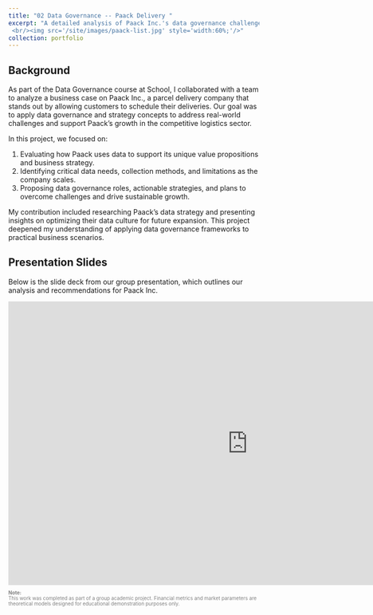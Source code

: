 ```yaml
---
title: "02 Data Governance -- Paack Delivery "
excerpt: "A detailed analysis of Paack Inc.'s data governance challenges and strategic solutions (in school group project)...
 <br/><img src='/site/images/paack-list.jpg' style='width:60%;'/>"
collection: portfolio
---
```



## Background
As part of the Data Governance course at School, I collaborated with a team to analyze a business case on Paack Inc., a parcel delivery company that stands out by allowing customers to schedule their deliveries. Our goal was to apply data governance and strategy concepts to address real-world challenges and support Paack’s growth in the competitive logistics sector.

In this project, we focused on:
1. Evaluating how Paack uses data to support its unique value propositions and business strategy.
2. Identifying critical data needs, collection methods, and limitations as the company scales.
3. Proposing data governance roles, actionable strategies, and plans to overcome challenges and drive sustainable growth.

My contribution included researching Paack’s data strategy and presenting insights on optimizing their data culture for future expansion. This project deepened my understanding of applying data governance frameworks to practical business scenarios.

## Presentation Slides
Below is the slide deck from our group presentation, which outlines our analysis and recommendations for Paack Inc. 

<iframe src="https://docs.google.com/presentation/d/e/2PACX-1vS1c5BR6-rNgLdqOzVYmWnxetDaq_t0ey0cnL7K6c1YBbPPd3YOpYe9qBVV_PbX263HSohbQk-8YMQQ/pubembed?start=true&loop=true&delayms=2000" frameborder="0" width="960" height="569" allowfullscreen="true" mozallowfullscreen="true" webkitallowfullscreen="true"></iframe>


<p style="font-size: 0.7em; color: gray; text-align: left;">
  <strong>Note: </strong><br/>
  This work was completed as part of a group academic project. Financial metrics and market parameters are theoretical models designed for educational demonstration purposes only.
</p>
